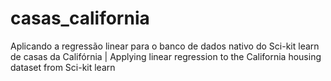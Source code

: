 # casas_california
Aplicando a regressão linear para o banco de dados nativo do Sci-kit learn de casas da Califórnia | Applying linear regression to the California housing dataset from Sci-kit learn
